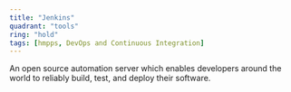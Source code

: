 ```yaml
---
title: "Jenkins"
quadrant: "tools"
ring: "hold"
tags: [hmpps, DevOps and Continuous Integration]
---
```


An open source automation server which enables developers around the world to reliably build, test, and deploy their software.
